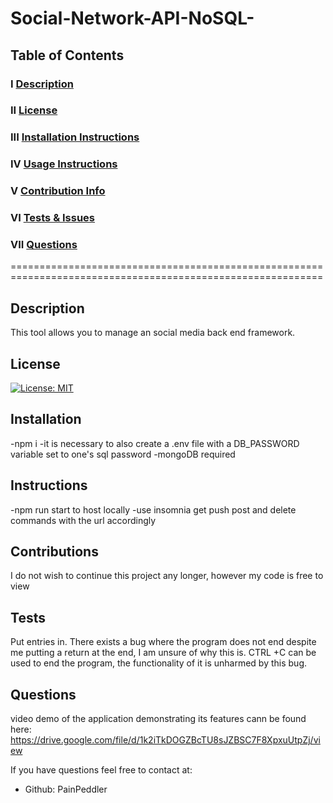 # Social-Network-API-NoSQL-
  
  ## Table of Contents
  
  ### I   [Description](#description)
  ### II  [License](#license)
  ### III [Installation Instructions](#installation)
  ### IV  [Usage Instructions](#instructions)
  ### V   [Contribution Info](#contributions)
  ### VI  [Tests & Issues](#tests)
  ### VII [Questions](#questions)
  

  ============================================================================================================
  ## Description
 This tool allows you to manage an social media back end framework.
  ## License
  [![License: MIT](https://img.shields.io/badge/License-MIT-yellow.svg)](https://opensource.org/licenses/MIT)
  ## Installation
  -npm i
  -it is necessary to also create a .env file with a DB_PASSWORD variable set to one's sql password
  -mongoDB required
  ## Instructions
-npm run start to host locally
-use insomnia get push post and delete commands with the  url accordingly
  ## Contributions
  I do not wish to continue this project any longer, however my code is free to view
  ## Tests
  Put entries in.
  There exists a bug where the program does not end despite me putting a return at the end, I am unsure of why this is. CTRL +C can be used to end the program, the functionality of it is unharmed by this bug.
  ## Questions
  video demo of the application demonstrating its features cann be found here:
    https://drive.google.com/file/d/1k2iTkDOGZBcTU8sJZBSC7F8XpxuUtpZj/view
  
  If you have questions feel free to contact at:
  - Github: PainPeddler

